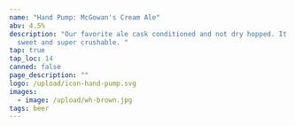 ```yaml
---
name: "Hand Pump: McGowan's Cream Ale"
abv: 4.5%
description: "Our favorite ale cask conditioned and not dry hopped. It's malty
  sweet and super crushable. "
tap: true
tap_loc: 14
canned: false
page_description: ""
logo: /upload/icon-hand-pump.svg
images:
  - image: /upload/wh-brown.jpg
tags: beer
---
```

